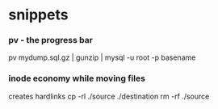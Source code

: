 snippets
==

### pv - the progress bar
pv mydump.sql.gz | gunzip | mysql -u root -p basename

### inode economy while moving files
creates hardlinks
cp -rl ./source ./destination rm -rf ./source

